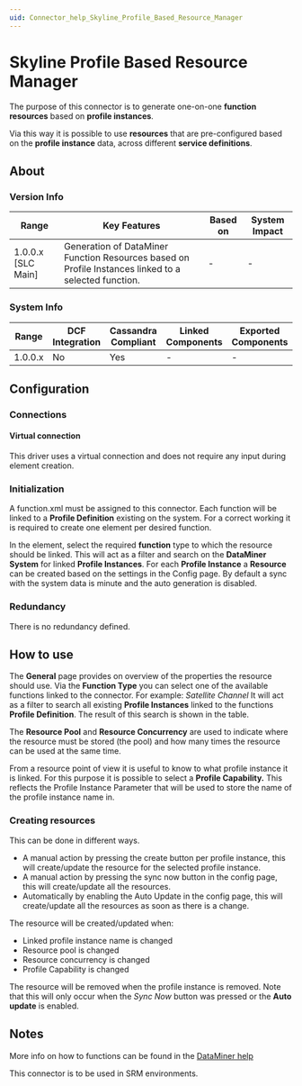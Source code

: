 ```yaml
---
uid: Connector_help_Skyline_Profile_Based_Resource_Manager
---
```


# Skyline Profile Based Resource Manager

The purpose of this connector is to generate one-on-one **function resources** based on **profile instances**.

Via this way it is possible to use **resources** that are pre-configured based on the **profile instance** data, across different **service definitions**.

## About

### Version Info

| **Range**            | **Key Features**                                                                                     | **Based on** | **System Impact** |
|----------------------|------------------------------------------------------------------------------------------------------|--------------|-------------------|
| 1.0.0.x \[SLC Main\] | Generation of DataMiner Function Resources based on Profile Instances linked to a selected function. | \-           | \-                |

### System Info

| **Range** | **DCF Integration** | **Cassandra Compliant** | **Linked Components** | **Exported Components** |
|-----------|---------------------|-------------------------|-----------------------|-------------------------|
| 1.0.0.x   | No                  | Yes                     | \-                    | \-                      |

## Configuration

### Connections

#### Virtual connection

This driver uses a virtual connection and does not require any input during element creation.

### Initialization

A function.xml must be assigned to this connector. Each function will be linked to a **Profile Definition** existing on the system.
For a correct working it is required to create one element per desired function.

In the element, select the required **function** type to which the resource should be linked. This will act as a filter and search on the **DataMiner System** for linked **Profile Instances**.
For each **Profile Instance** a **Resource** can be created based on the settings in the Config page.
By default a sync with the system data is minute and the auto generation is disabled.

### Redundancy

There is no redundancy defined.

## How to use

The **General** page provides on overview of the properties the resource should use.
Via the **Function Type** you can select one of the available functions linked to the connector. For example: *Satellite Channel*
It will act as a filter to search all existing **Profile Instances** linked to the functions **Profile Definition**. The result of this search is shown in the table.

The **Resource Pool** and **Resource Concurrency** are used to indicate where the resource must be stored (the pool) and how many times the resource can be used at the same time.

From a resource point of view it is useful to know to what profile instance it is linked. For this purpose it is possible to select a **Profile Capability.** This reflects the Profile Instance Parameter that will be used to store the name of the profile instance name in.

### Creating resources

This can be done in different ways.

- A manual action by pressing the create button per profile instance, this will create/update the resource for the selected profile instance.
- A manual action by pressing the sync now button in the config page, this will create/update all the resources.
- Automatically by enabling the Auto Update in the config page, this will create/update all the resources as soon as there is a change.

The resource will be created/updated when:

- Linked profile instance name is changed
- Resource pool is changed
- Resource concurrency is changed
- Profile Capability is changed

The resource will be removed when the profile instance is removed.
Note that this will only occur when the *Sync Now* button was pressed or the **Auto update** is enabled.

## Notes

More info on how to functions can be found in the [DataMiner help](https://help.dataminer.services/dataminer/DataMinerUserGuide/part_4/SRM/Functions_XML_files.htm?rhhlterm=functions&rhsyns=%20#XREF_43440_Uploading_a)

This connector is to be used in SRM environments.


